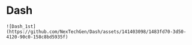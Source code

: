 # Dash


    ![Dash_1st](https://github.com/NexTechGen/Dash/assets/141403098/1483fd70-3d50-4120-90c0-158c8bd5935f)
